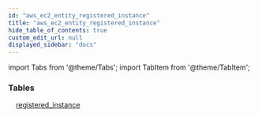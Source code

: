 ```yaml
---
id: "aws_ec2_entity_registered_instance"
title: "aws_ec2_entity_registered_instance"
hide_table_of_contents: true
custom_edit_url: null
displayed_sidebar: "docs"
---
```


import Tabs from '@theme/Tabs';
import TabItem from '@theme/TabItem';

<Tabs>
  <TabItem value="Components" label="Components" default>

### Tables

    [registered_instance](../../aws/tables/aws_ec2_entity_registered_instance.RegisteredInstance)

</TabItem>
  <TabItem value="Code examples" label="Code examples">

</TabItem>
</Tabs>
